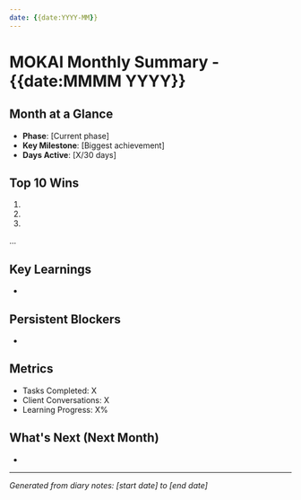 ```yaml
---
date: {{date:YYYY-MM}}
---
```

# MOKAI Monthly Summary - {{date:MMMM YYYY}}

## Month at a Glance
- **Phase**: [Current phase]
- **Key Milestone**: [Biggest achievement]
- **Days Active**: [X/30 days]

## Top 10 Wins
1.
2.
3.
...

## Key Learnings
-

## Persistent Blockers
-

## Metrics
- Tasks Completed: X
- Client Conversations: X
- Learning Progress: X%

## What's Next (Next Month)
-

---
*Generated from diary notes: [start date] to [end date]*
